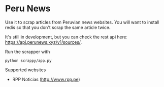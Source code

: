 <h1>Peru News</h1>

Use it to scrap articles from Peruvian news websites. You will want to install redis
so that you don't scrap the same article twice.

It's still in development, but you can check the rest api here: https://api.perunews.xyz/v1/sources/.

Run the scrapper with

    python scrappy/app.py
    
    
Supported websites

* RPP Noticias (http://www.rpp.pe)
